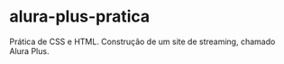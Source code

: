 # alura-plus-pratica
Prática de CSS e HTML. Construção de um site de streaming, chamado Alura Plus.
